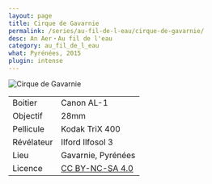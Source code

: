 ```yaml
---
layout: page
title: Cirque de Gavarnie
permalink: /series/au-fil-de-l-eau/cirque-de-gavarnie/
desc: An Aer・Au fil de l'eau
category: au_fil_de_l_eau
what: Pyrénées, 2015
plugin: intense
---
```


<p>
  <img src="{{ site.file }}/series/au-fil-de-l-eau/2-large.jpg" alt="Cirque de Gavarnie" />
</p>

|             |                                                                      |
|-------------|----------------------------------------------------------------------|
| Boitier     | Canon AL-1                                                           |
| Objectif    | 28mm                                                                 |
| Pellicule   | Kodak TriX 400                                                       |
| Révélateur  | Ilford Ilfosol 3                                                     |
| Lieu 	      |	Gavarnie, Pyrénées                                                   |
| Licence     | [CC BY-NC-SA 4.0](http://creativecommons.org/licenses/by-nc-sa/4.0/) |
